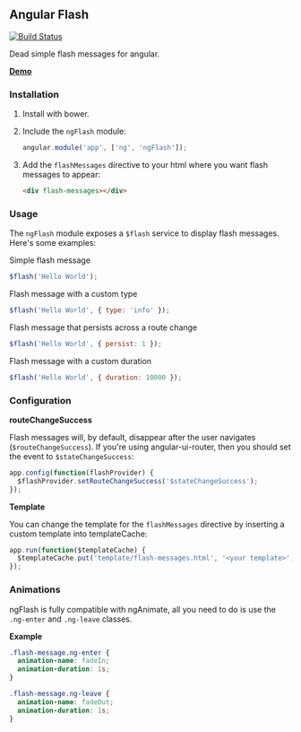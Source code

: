 ## Angular Flash

[![Build Status](https://travis-ci.org/remind101/angular-flash.png?branch=master)](https://travis-ci.org/remind101/angular-flash)

Dead simple flash messages for angular.

**[Demo](http://remind101.github.com/angular-flash)**

### Installation

1. Install with bower.
2. Include the `ngFlash` module:

   ```javascript
   angular.module('app', ['ng', 'ngFlash']);
   ```
3. Add the `flashMessages` directive to your html where you want flash messages
   to appear:

   ```html
   <div flash-messages></div>
   ```

### Usage

The `ngFlash` module exposes a `$flash` service to display flash messages. Here's some
examples:

Simple flash message

```javascript
$flash('Hello World');
```

Flash message with a custom type

```javascript
$flash('Hello World', { type: 'info' });
```

Flash message that persists across a route change

```javascript
$flash('Hello World', { persist: 1 });
```

Flash message with a custom duration

```javascript
$flash('Hello World', { duration: 10000 });
```

### Configuration

**routeChangeSuccess**

Flash messages will, by default, disappear after the user navigates
(`$routeChangeSuccess`). If you're using angular-ui-router, then you should set
the event to `$stateChangeSuccess`:

```javascript
app.config(function(flashProvider) {
  $flashProvider.setRouteChangeSuccess('$stateChangeSuccess');
});
```

**Template**

You can change the template for the `flashMessages` directive by inserting a
custom template into templateCache:

```javascript
app.run(function($templateCache) {
  $templateCache.put('template/flash-messages.html', '<your template>');
});
```

### Animations

ngFlash is fully compatible with ngAnimate, all you need to do is use the
`.ng-enter` and `.ng-leave` classes.

**Example**

```css
.flash-message.ng-enter {
  animation-name: fadeIn;
  animation-duration: 1s;
}

.flash-message.ng-leave {
  animation-name: fadeOut;
  animation-duration: 1s;
}
```
